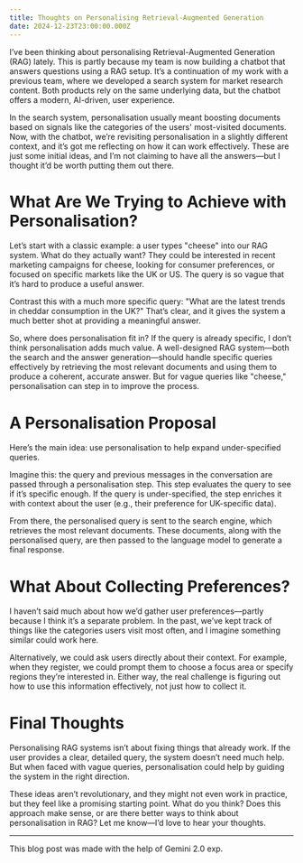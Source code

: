 ```yaml
---
title: Thoughts on Personalising Retrieval-Augmented Generation
date: 2024-12-23T23:00:00.000Z
---
```


I’ve been thinking about personalising Retrieval-Augmented Generation (RAG) lately. This is partly because my team is now building a chatbot that answers questions using a RAG setup. It’s a continuation of my work with a previous team, where we developed a search system for market research content. Both products rely on the same underlying data, but the chatbot offers a modern, AI-driven, user experience.

In the search system, personalisation usually meant boosting documents based on signals like the categories of the users' most-visited documents. Now, with the chatbot, we’re revisiting personalisation in a slightly different context, and it’s got me reflecting on how it can work effectively. These are just some initial ideas, and I’m not claiming to have all the answers—but I thought it’d be worth putting them out there.

# What Are We Trying to Achieve with Personalisation?

Let’s start with a classic example: a user types "cheese" into our RAG system. What do they actually want? They could be interested in recent marketing campaigns for cheese, looking for consumer preferences, or focused on specific markets like the UK or US. The query is so vague that it’s hard to produce a useful answer.

Contrast this with a much more specific query: "What are the latest trends in cheddar consumption in the UK?" That’s clear, and it gives the system a much better shot at providing a meaningful answer.

So, where does personalisation fit in? If the query is already specific, I don’t think personalisation adds much value. A well-designed RAG system—both the search and the answer generation—should handle specific queries effectively by retrieving the most relevant documents and using them to produce a coherent, accurate answer. But for vague queries like "cheese," personalisation can step in to improve the process.

# A Personalisation Proposal

Here’s the main idea: use personalisation to help expand under-specified queries.

Imagine this: the query and previous messages in the conversation are passed through a personalisation step. This step evaluates the query to see if it’s specific enough. If the query is under-specified, the step enriches it with context about the user (e.g., their preference for UK-specific data).

From there, the personalised query is sent to the search engine, which retrieves the most relevant documents. These documents, along with the personalised query, are then passed to the language model to generate a final response.

# What About Collecting Preferences?

I haven’t said much about how we’d gather user preferences—partly because I think it’s a separate problem. In the past, we’ve kept track of things like the categories users visit most often, and I imagine something similar could work here.

Alternatively, we could ask users directly about their context. For example, when they register, we could prompt them to choose a focus area or specify regions they’re interested in. Either way, the real challenge is figuring out how to use this information effectively, not just how to collect it.

# Final Thoughts

Personalising RAG systems isn’t about fixing things that already work. If the user provides a clear, detailed query, the system doesn’t need much help. But when faced with vague queries, personalisation could help by guiding the system in the right direction.

These ideas aren’t revolutionary, and they might not even work in practice, but they feel like a promising starting point. What do you think? Does this approach make sense, or are there better ways to think about personalisation in RAG? Let me know—I’d love to hear your thoughts.

***

This blog post was made with the help of Gemini 2.0 exp.
